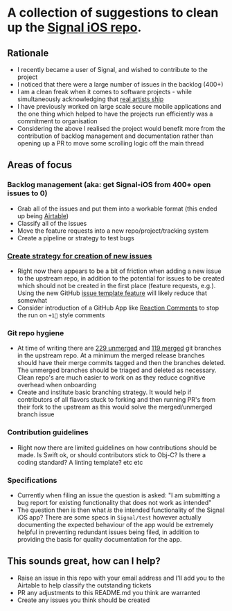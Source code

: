 # A collection of suggestions to clean up the [Signal iOS repo](https://github.com/signalapp/Signal-iOS).

## Rationale
* I recently became a user of Signal, and wished to contribute to the project
* I noticed that there were a large number of issues in the backlog (400+)
* I am a clean freak when it comes to software projects - while simultaneously acknowledging that [real artists ship](https://www.folklore.org/StoryView.py?story=Real_Artists_Ship.txt)
* I have previously worked on large scale secure mobile applications and the one thing which helped to have the projects run efficiently was a commitment to organisation
* Considering the above I realised the project would benefit more from the contribution of backlog management and documentation rather than opening up a PR to move some scrolling logic off the main thread

## Areas of focus
### Backlog management (aka: get Signal-iOS from 400+ open issues to 0)
* Grab all of the issues and put them into a workable format (this ended up being [Airtable](https://airtable.com/shrMaRrnrQCzxoNs8))
* Classify all of the issues 
* Move the feature requests into a new repo/project/tracking system
* Create a pipeline or strategy to test bugs

### [Create strategy for creation of new issues](https://github.com/tomj/signal-ios-issues/issues/1)
* Right now there appears to be a bit of friction when adding a new issue to the upstream repo, in addition to the potential for issues to be created which should not be created in the first place (feature requests, e.g.).  Using the new GitHub [issue template feature](https://help.github.com/en/articles/about-issue-and-pull-request-templates#issue-templates) will likely reduce that somewhat
* Consider introduction of a GitHub App like [Reaction Comments](https://probot.github.io/apps/reaction/) to stop the run on `+1🎉` style comments

### Git repo hygiene
* At time of writing there are [229 unmerged](./unmerged_git_branches.md) and [119 merged](./merged_git_branches.md) git branches in the upstream repo.  At a minimum the merged release branches should have their merge commits tagged and then the branches deleted.  The unmerged branches should be triaged and deleted as necessary.  Clean repo's are much easier to work on as they reduce cognitive overhead when onboarding
* Create and institute basic branching strategy.  It would help if contributors of all flavors stuck to forking and then running PR's from their fork to the upstream as this would solve the merged/unmerged branch issue

### Contribution guidelines
* Right now there are limited guidelines on how contributions should be made.  Is Swift ok, or should contributors stick to Obj-C?  Is there a coding standard?  A linting template?  etc etc

### Specifications
* Currently when filing an issue the question is asked: "I am submitting a bug report for existing functionality that does not work as intended"
* The question then is then what _is_ the intended functionality of the Signal iOS app?  There are some specs in `Signal/test` however actually documenting the expected behaviour of the app would be extremely helpful in preventing redundant issues being filed, in addition to providing the basis for quality documentation for the app.

## This sounds great, how can I help?
* Raise an issue in this repo with your email address and I'll add you to the Airtable to help classify the outstanding tickets
* PR any adjustments to this README.md you think are warranted
* Create any issues you think should be created
